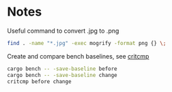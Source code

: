 # Notes

Useful command to convert .jpg to .png

```bash
find . -name "*.jpg" -exec mogrify -format png {} \;
```

Create and compare bench baselines, see [critcmp](https://github.com/BurntSushi/critcmp)

```bash
cargo bench -- -save-baseline before 
cargo bench -- -save-baseline change
critcmp before change
```
